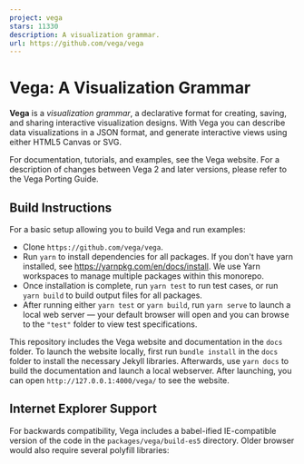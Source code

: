 ```yaml
---
project: vega
stars: 11330
description: A visualization grammar.
url: https://github.com/vega/vega
---
```


Vega: A Visualization Grammar
=============================

**Vega** is a _visualization grammar_, a declarative format for creating, saving, and sharing interactive visualization designs. With Vega you can describe data visualizations in a JSON format, and generate interactive views using either HTML5 Canvas or SVG.

For documentation, tutorials, and examples, see the Vega website. For a description of changes between Vega 2 and later versions, please refer to the Vega Porting Guide.

Build Instructions
------------------

For a basic setup allowing you to build Vega and run examples:

-   Clone `https://github.com/vega/vega`.
-   Run `yarn` to install dependencies for all packages. If you don't have yarn installed, see https://yarnpkg.com/en/docs/install. We use Yarn workspaces to manage multiple packages within this monorepo.
-   Once installation is complete, run `yarn test` to run test cases, or run `yarn build` to build output files for all packages.
-   After running either `yarn test` or `yarn build`, run `yarn serve` to launch a local web server — your default browser will open and you can browse to the `"test"` folder to view test specifications.

This repository includes the Vega website and documentation in the `docs` folder. To launch the website locally, first run `bundle install` in the `docs` folder to install the necessary Jekyll libraries. Afterwards, use `yarn docs` to build the documentation and launch a local webserver. After launching, you can open `http://127.0.0.1:4000/vega/` to see the website.

Internet Explorer Support
-------------------------

For backwards compatibility, Vega includes a babel-ified IE-compatible version of the code in the `packages/vega/build-es5` directory. Older browser would also require several polyfill libraries:

<script src\="https://cdnjs.cloudflare.com/ajax/libs/babel-polyfill/7.4.4/polyfill.min.js"\></script\>
<script src\="https://cdn.jsdelivr.net/npm/regenerator-runtime@0.13.3/runtime.min.js"\></script\>
<script src\="https://cdn.jsdelivr.net/npm/whatwg-fetch@3.0.0/dist/fetch.umd.min.js"\></script\>

Contributions, Development, and Support
---------------------------------------

Interested in contributing to Vega? Please see our contribution and development guidelines, subject to our code of conduct.

Looking for support, or interested in sharing examples and tips? Post to the Vega discussion forum or join the Vega slack organization! We also have examples available as Observable notebooks.

If you're curious about system performance, see some in-browser benchmarks. Read about future plans in our roadmap.
